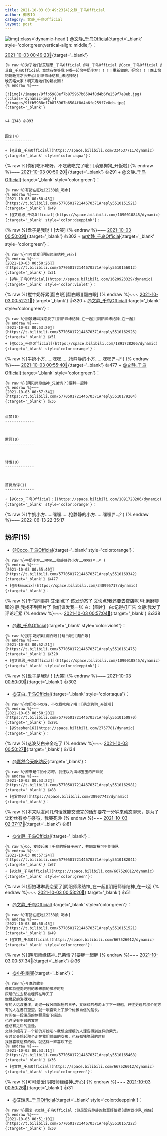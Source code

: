 ```yaml
---
title: 2021-10-03 00:49:23(4)文静_千鸟Official
author: 御坂IO
category: 文静_千鸟Official
layout: post
---
```


![img](/images/ac7482ed1b9a7f203dc68c0c4a77c488a27b108a.jpg){:class='dynamic-head'}
[@文静_千鸟Official](https://space.bilibili.com/667526012/dynamic){:target='_blank' style='color:green;vertical-align: middle;'}：

[2021-10-03 00:49:23🔗](https://t.bilibili.com/577050172144670371){:target='_blank'}

~~~
{% raw %}对了她们@艾瑞思_千鸟Official @琳_千鸟Official @Coco_千鸟Official @艾白_千鸟Official 竟然有在等我下播一起恰牛奶小方！！！！重新做的，好恰！！！晚上恰饱饱睡觉才会开心[阴阳师缘结神_缘结神哒]
晚安咯大家！明天看她们的新衣回！
{% endraw %}~~~

[![img](/images/9ffb5988ef7b875967b6504f8d4b6fe259f7e8eb.jpg){:class='dynamic-img'}](/images/9ffb5988ef7b875967b6504f8d4b6fe259f7e8eb.jpg){:target='_blank'}


↪️4 💬348 👍993


回复(4)
-------------

+ [@艾白_千鸟Official](https://space.bilibili.com/334537711/dynamic){:target='_blank' style='color:aqua'}：
~~~
{% raw %}你们吃不吃呀，不吃我吃完了哦！[萌宠狗狗_开饭啦]
{% endraw %}~~~
[2021-10-03 00:50:20🔗](https://t.bilibili.com/577050172144670371#reply5510150870){:target='_blank'} 👍291
    + [@文静_千鸟Official](https://space.bilibili.com/667526012/dynamic){:target='_blank' style='color:green'}：
~~~
{% raw %}有猪在狂吃[2233娘_喝水]
{% endraw %}~~~
[2021-10-03 00:50:45🔗](https://t.bilibili.com/577050172144670371#reply5510151521){:target='_blank'} 👍49
+ [@艾瑞思_千鸟Official](https://space.bilibili.com/1090010845/dynamic){:target='_blank' style='color:deeppink'}：
~~~
{% raw %}盘子是我哒！[大笑]
{% endraw %}~~~
[2021-10-03 00:50:09🔗](https://t.bilibili.com/577050172144670371#reply5510155584){:target='_blank'} 👍302
    + [@文静_千鸟Official](https://space.bilibili.com/667526012/dynamic){:target='_blank' style='color:green'}：
~~~
{% raw %}可可爱爱[阴阳师缘结神_开心]
{% endraw %}~~~
[2021-10-03 00:50:26🔗](https://t.bilibili.com/577050172144670371#reply5510156012){:target='_blank'} 👍31
+ [@琳_千鸟Official](https://space.bilibili.com/1620923329/dynamic){:target='_blank' style='color:violet'}：
~~~
{% raw %}搅牛奶好累[翻白眼][翻白眼][翻白眼]
{% endraw %}~~~
[2021-10-03 00:52:21🔗](https://t.bilibili.com/577050172144670371#reply5510161475){:target='_blank'} 👍320
    + [@文静_千鸟Official](https://space.bilibili.com/667526012/dynamic){:target='_blank' style='color:green'}：
~~~
{% raw %}厨娘琳琳我恋爱了[阴阳师缘结神_在一起][阴阳师缘结神_在一起]
{% endraw %}~~~
[2021-10-03 00:53:20🔗](https://t.bilibili.com/577050172144670371#reply5510162926){:target='_blank'} 👍51
+ [@Coco_千鸟Official](https://space.bilibili.com/1891728206/dynamic){:target='_blank' style='color:orange'}：
~~~
{% raw %}牛奶小方……嘿嘿……抢静静的小方……嘿嘿(º﹃º )
{% endraw %}~~~
[2021-10-03 00:55:40🔗](https://t.bilibili.com/577050172144670371#reply5510169342){:target='_blank'} 👍477
    + [@文静_千鸟Official](https://space.bilibili.com/667526012/dynamic){:target='_blank' style='color:green'}：
~~~
{% raw %}[阴阳师缘结神_兄弟情？]要胖一起胖
{% endraw %}~~~
[2021-10-03 00:57:34🔗](https://t.bilibili.com/577050172144670371#reply5510179204){:target='_blank'} 👍36


点赞(0)
-------------



置顶(0)
-------------



转发(0)
-------------



首页热评(1)
-------------

+ [@Coco_千鸟Official：](https://space.bilibili.com/1891728206/dynamic){:target='_blank' style='color:orange'}：
~~~
{% raw %}牛奶小方……嘿嘿……抢静静的小方……嘿嘿(º﹃º )
{% endraw %}~~~
2022-06-13 22:35:17


热评(15)
-------------

+ [@Coco_千鸟Official](https://space.bilibili.com/1891728206/dynamic){:target='_blank' style='color:orange'}：
~~~
{% raw %}牛奶小方……嘿嘿……抢静静的小方……嘿嘿(º﹃º )
{% endraw %}~~~
[2021-10-03 00:55:40🔗](https://t.bilibili.com/577050172144670371#reply5510169342){:target='_blank'} 👍477
+ [@羡秋musix](https://space.bilibili.com/348995717/dynamic){:target='_blank'}：
~~~
{% raw %}千鸟同事群
艾:到点了 该发动态了 文快点!我还要去夜店呢
琳:磨磨唧唧的
静:我找不到照片了 你们谁发我一张
白:【图片】
白:记得打广告
文静:我发了 评论赶紧
{% endraw %}~~~
[2021-10-03 00:57:04🔗](https://t.bilibili.com/577050172144670371#reply5510178489){:target='_blank'} 👍338
+ [@琳_千鸟Official](https://space.bilibili.com/1620923329/dynamic){:target='_blank' style='color:violet'}：
~~~
{% raw %}搅牛奶好累[翻白眼][翻白眼][翻白眼]
{% endraw %}~~~
[2021-10-03 00:52:21🔗](https://t.bilibili.com/577050172144670371#reply5510161475){:target='_blank'} 👍320
+ [@艾瑞思_千鸟Official](https://space.bilibili.com/1090010845/dynamic){:target='_blank' style='color:deeppink'}：
~~~
{% raw %}盘子是我哒！[大笑]
{% endraw %}~~~
[2021-10-03 00:50:09🔗](https://t.bilibili.com/577050172144670371#reply5510155584){:target='_blank'} 👍302
+ [@艾白_千鸟Official](https://space.bilibili.com/334537711/dynamic){:target='_blank' style='color:aqua'}：
~~~
{% raw %}你们吃不吃呀，不吃我吃完了哦！[萌宠狗狗_开饭啦]
{% endraw %}~~~
[2021-10-03 00:50:20🔗](https://t.bilibili.com/577050172144670371#reply5510150870){:target='_blank'} 👍291
+ [@Stephen16](https://space.bilibili.com/2757781/dynamic){:target='_blank'}：
~~~
{% raw %}这波艾白来全吃了
{% endraw %}~~~
[2021-10-03 00:50:27🔗](https://t.bilibili.com/577050172144670371#reply5510148566){:target='_blank'} 👍134
+ [@嘉然今天吃防反](https://space.bilibili.com/2098179616/dynamic){:target='_blank'}：
~~~
{% raw %}原来是牛奶小方呀，我还以为海绵宝宝的尸块呢
{% endraw %}~~~
[2021-10-03 00:53:22🔗](https://t.bilibili.com/577050172144670371#reply5510162981){:target='_blank'} 👍88
+ [@零伶0U](https://space.bilibili.com/38907742/dynamic){:target='_blank'}：
~~~
{% raw %}本来队友间几句话就能交流完的话却要花一分钟来动态聊天，是为了让粉丝有参与感吗，我哭死😢
{% endraw %}~~~
[2021-10-03 02:37:17🔗](https://t.bilibili.com/577050172144670371#reply5510484470){:target='_blank'} 👍81
+ [@文静_千鸟OfficiaI](https://space.bilibili.com/14265597/dynamic){:target='_blank'}：
~~~
{% raw %}Co，支棱起来！千鸟的好日子来了，共同富裕可不能掉队
{% endraw %}~~~
[2021-10-03 00:57:24🔗](https://t.bilibili.com/577050172144670371#reply5510182041){:target='_blank'} 👍67
+ [@文静_千鸟Official](https://space.bilibili.com/667526012/dynamic){:target='_blank' style='color:green'}：
~~~
{% raw %}厨娘琳琳我恋爱了[阴阳师缘结神_在一起][阴阳师缘结神_在一起]
{% endraw %}~~~
[2021-10-03 00:53:20🔗](https://t.bilibili.com/577050172144670371#reply5510162926){:target='_blank'} 👍51
+ [@文静_千鸟Official](https://space.bilibili.com/667526012/dynamic){:target='_blank' style='color:green'}：
~~~
{% raw %}有猪在狂吃[2233娘_喝水]
{% endraw %}~~~
[2021-10-03 00:50:45🔗](https://t.bilibili.com/577050172144670371#reply5510151521){:target='_blank'} 👍49
+ [@文静_千鸟Official](https://space.bilibili.com/667526012/dynamic){:target='_blank' style='color:green'}：
~~~
{% raw %}[阴阳师缘结神_兄弟情？]要胖一起胖
{% endraw %}~~~
[2021-10-03 00:57:34🔗](https://t.bilibili.com/577050172144670371#reply5510179204){:target='_blank'} 👍36
+ [@小弥幽呢](https://space.bilibili.com/2085984615/dynamic){:target='_blank'}：
~~~
{% raw %}今晚的故事
像即将迎向光明的未来前的那种时刻
灰暗的过去都被埋葬在昨天了
像晨起的海港港口
有的人远渡重洋，走过一段风雨飘摇的日子，又继续的匆匆上了下一班船，开往更远的那个地方
有的人在港口望望，就一眼喜欢上了那个优雅自信的船长。
时间在一段激昂的旅程里留下痕迹。
也许没有不散的宴席
但总有之后的重逢。
文静小姐有了一个新的开始吧～我想这耀眼的人理应得到这样的荣光。
有时又会想起那个走在我们前面的女孩，也有孤独脆弱的时刻
我就喜欢这样的你，就这样一直喜欢下去
{% endraw %}~~~
[2021-10-03 00:53:11🔗](https://t.bilibili.com/577050172144670371#reply5510165468){:target='_blank'} 👍36
+ [@文静_千鸟Official](https://space.bilibili.com/667526012/dynamic){:target='_blank' style='color:green'}：
~~~
{% raw %}可可爱爱[阴阳师缘结神_开心]
{% endraw %}~~~
[2021-10-03 00:50:26🔗](https://t.bilibili.com/577050172144670371#reply5510156012){:target='_blank'} 👍31
+ [@艾瑞思_千鸟Official](https://space.bilibili.com/1090010845/dynamic){:target='_blank' style='color:deeppink'}：
~~~
{% raw %}回复 @文静_千鸟Official :但是没有静静的脸蛋好恰捏[提摩西小队_抱住]
{% endraw %}~~~
[2021-10-03 00:51:10🔗](https://t.bilibili.com/577050172144670371#reply5510157222){:target='_blank'} 👍30


